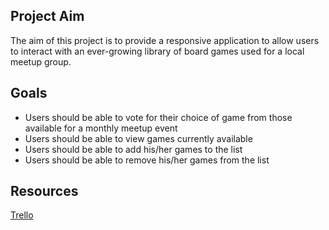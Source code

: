 ## Project Aim
The aim of this project is to provide a responsive application to allow users to interact with an ever-growing library of board games used for a local meetup group.

## Goals
- Users should be able to vote for their choice of game from those available for a monthly meetup event
- Users should be able to view games currently available
- Users should be able to add his/her games to the list
- Users should be able to remove his/her games from the list

## Resources
[Trello](https://trello.com/b/aiviDj3G/boardgame-banter)
